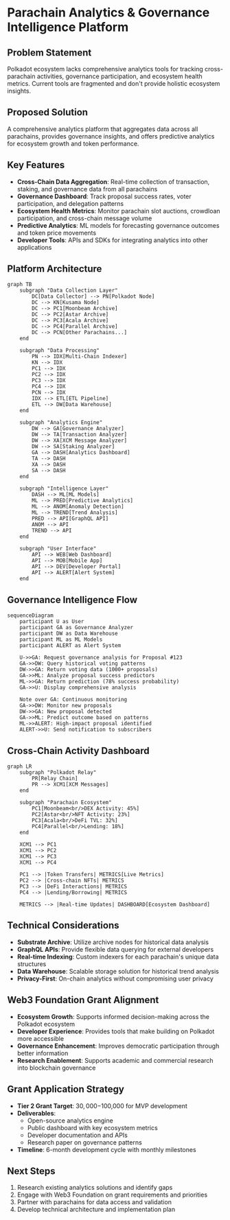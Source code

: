 # Parachain Analytics & Governance Intelligence Platform

## Problem Statement
Polkadot ecosystem lacks comprehensive analytics tools for tracking cross-parachain activities, governance participation, and ecosystem health metrics. Current tools are fragmented and don't provide holistic ecosystem insights.

## Proposed Solution
A comprehensive analytics platform that aggregates data across all parachains, provides governance insights, and offers predictive analytics for ecosystem growth and token performance.

## Key Features
- **Cross-Chain Data Aggregation**: Real-time collection of transaction, staking, and governance data from all parachains
- **Governance Dashboard**: Track proposal success rates, voter participation, and delegation patterns
- **Ecosystem Health Metrics**: Monitor parachain slot auctions, crowdloan participation, and cross-chain message volume
- **Predictive Analytics**: ML models for forecasting governance outcomes and token price movements
- **Developer Tools**: APIs and SDKs for integrating analytics into other applications

## Platform Architecture

```mermaid
graph TB
    subgraph "Data Collection Layer"
        DC[Data Collector] --> PN[Polkadot Node]
        DC --> KN[Kusama Node]
        DC --> PC1[Moonbeam Archive]
        DC --> PC2[Astar Archive]
        DC --> PC3[Acala Archive]
        DC --> PC4[Parallel Archive]
        DC --> PCN[Other Parachains...]
    end

    subgraph "Data Processing"
        PN --> IDX[Multi-Chain Indexer]
        KN --> IDX
        PC1 --> IDX
        PC2 --> IDX
        PC3 --> IDX
        PC4 --> IDX
        PCN --> IDX
        IDX --> ETL[ETL Pipeline]
        ETL --> DW[Data Warehouse]
    end

    subgraph "Analytics Engine"
        DW --> GA[Governance Analyzer]
        DW --> TA[Transaction Analyzer]
        DW --> XA[XCM Message Analyzer]
        DW --> SA[Staking Analyzer]
        GA --> DASH[Analytics Dashboard]
        TA --> DASH
        XA --> DASH
        SA --> DASH
    end

    subgraph "Intelligence Layer"
        DASH --> ML[ML Models]
        ML --> PRED[Predictive Analytics]
        ML --> ANOM[Anomaly Detection]
        ML --> TREND[Trend Analysis]
        PRED --> API[GraphQL API]
        ANOM --> API
        TREND --> API
    end

    subgraph "User Interface"
        API --> WEB[Web Dashboard]
        API --> MOB[Mobile App]
        API --> DEV[Developer Portal]
        API --> ALERT[Alert System]
    end
```

## Governance Intelligence Flow

```mermaid
sequenceDiagram
    participant U as User
    participant GA as Governance Analyzer
    participant DW as Data Warehouse
    participant ML as ML Models
    participant ALERT as Alert System

    U->>GA: Request governance analysis for Proposal #123
    GA->>DW: Query historical voting patterns
    DW->>GA: Return voting data (1000+ proposals)
    GA->>ML: Analyze proposal success predictors
    ML->>GA: Return prediction (78% success probability)
    GA->>U: Display comprehensive analysis

    Note over GA: Continuous monitoring
    GA->>DW: Monitor new proposals
    DW->>GA: New proposal detected
    GA->>ML: Predict outcome based on patterns
    ML->>ALERT: High-impact proposal identified
    ALERT->>U: Send notification to subscribers
```

## Cross-Chain Activity Dashboard

```mermaid
graph LR
    subgraph "Polkadot Relay"
        PR[Relay Chain]
        PR --> XCM1[XCM Messages]
    end

    subgraph "Parachain Ecosystem"
        PC1[Moonbeam<br/>DEX Activity: 45%]
        PC2[Astar<br/>NFT Activity: 23%]
        PC3[Acala<br/>DeFi TVL: 32%]
        PC4[Parallel<br/>Lending: 18%]
    end

    XCM1 --> PC1
    XCM1 --> PC2
    XCM1 --> PC3
    XCM1 --> PC4

    PC1 --> |Token Transfers| METRICS[Live Metrics]
    PC2 --> |Cross-chain NFTs| METRICS
    PC3 --> |DeFi Interactions| METRICS
    PC4 --> |Lending/Borrowing| METRICS

    METRICS --> |Real-time Updates| DASHBOARD[Ecosystem Dashboard]
```

## Technical Considerations
- **Substrate Archive**: Utilize archive nodes for historical data analysis
- **GraphQL APIs**: Provide flexible data querying for external developers
- **Real-time Indexing**: Custom indexers for each parachain's unique data structures
- **Data Warehouse**: Scalable storage solution for historical trend analysis
- **Privacy-First**: On-chain analytics without compromising user privacy

## Web3 Foundation Grant Alignment
- **Ecosystem Growth**: Supports informed decision-making across the Polkadot ecosystem
- **Developer Experience**: Provides tools that make building on Polkadot more accessible
- **Governance Enhancement**: Improves democratic participation through better information
- **Research Enablement**: Supports academic and commercial research into blockchain governance

## Grant Application Strategy
- **Tier 2 Grant Target**: $30,000-$100,000 for MVP development
- **Deliverables**:
  - Open-source analytics engine
  - Public dashboard with key ecosystem metrics
  - Developer documentation and APIs
  - Research paper on governance patterns
- **Timeline**: 6-month development cycle with monthly milestones

## Next Steps
1. Research existing analytics solutions and identify gaps
2. Engage with Web3 Foundation on grant requirements and priorities
3. Partner with parachains for data access and validation
4. Develop technical architecture and implementation plan